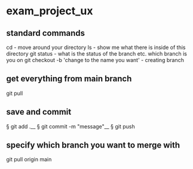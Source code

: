 ﻿# exam_project_ux

## standard commands
cd - move around your directory
ls - show me what there is inside of this directory
git status - what is the status of the branch etc. which branch is you on
git checkout -b 'change to the name you want' - creating branch

## get everything from main branch
git pull

## save and commit
§ git add .__
§ git commit -m "message"__
§ git push

## specify which branch you want to merge with
git pull origin main
